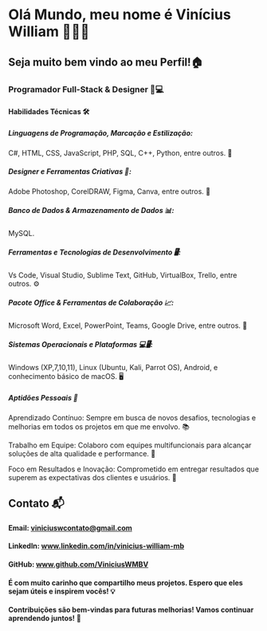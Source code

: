 # Olá Mundo, meu nome é Vinícius William 👨‍💻✨

## Seja muito bem vindo ao meu Perfil!🏠

### Programador Full-Stack & Designer 🎨💻

#### Habilidades Técnicas 🛠️

##### Linguagens de Programação, Marcação e Estilização:
C#, HTML, CSS, JavaScript, PHP, SQL, C++, Python, entre outros. 🚀

##### Designer e Ferramentas Criativas 🎨:
Adobe Photoshop, CorelDRAW, Figma, Canva, entre outros. 🎨

##### Banco de Dados & Armazenamento de Dados 📊:
MySQL.

##### Ferramentas e Tecnologias de Desenvolvimento 🖥️:
Vs Code, Visual Studio, Sublime Text, GitHub, VirtualBox, Trello, entre outros. ⚙️

##### Pacote Office & Ferramentas de Colaboração 📈:
Microsoft Word, Excel, PowerPoint, Teams, Google Drive, entre outros. 📅

##### Sistemas Operacionais e Plataformas 💻🖥️:
Windows (XP,7,10,11), Linux (Ubuntu, Kali, Parrot OS), Android, e conhecimento básico de macOS. 🖥️

##### Aptidões Pessoais 🤝

Aprendizado Contínuo:
Sempre em busca de novos desafios, tecnologias e melhorias em todos os projetos em que me envolvo. 📚

Trabalho em Equipe:
Colaboro com equipes multifuncionais para alcançar soluções de alta qualidade e performance. 🤝

Foco em Resultados e Inovação:
Comprometido em entregar resultados que superem as expectativas dos clientes e usuários. 🚀

## Contato 📬

#### Email: viniciuswcontato@gmail.com 

#### LinkedIn: www.linkedin.com/in/vinicius-william-mb

#### GitHub: www.github.com/ViniciusWMBV

#### É com muito carinho que compartilho meus projetos. Espero que eles sejam úteis e inspirem vocês! 💡

#### Contribuições são bem-vindas para futuras melhorias! Vamos continuar aprendendo juntos! 🌱
